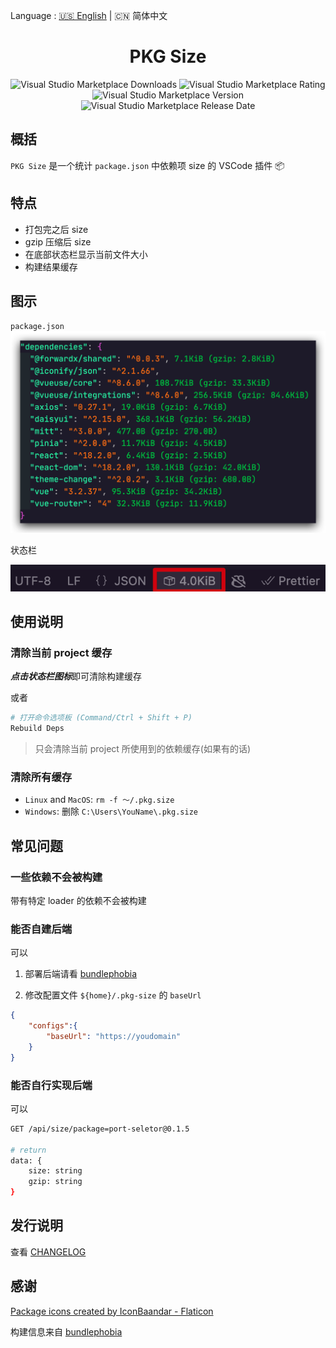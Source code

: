 Language : [🇺🇸 English](./README.md) | 🇨🇳 简体中文

<h1 align="center">PKG Size</h1>

<div align="center">

![Visual Studio Marketplace Downloads](https://img.shields.io/visual-studio-marketplace/d/pkg-size?style=flat-square)
![Visual Studio Marketplace Rating](https://img.shields.io/visual-studio-marketplace/r/pkg-size?style=flat-square)
![Visual Studio Marketplace Version](https://img.shields.io/visual-studio-marketplace/v/pkg-size?style=flat-square)
![Visual Studio Marketplace Release Date](https://img.shields.io/visual-studio-marketplace/release-date/pkg-size?style=flat-square)

</div>

## 概括

`PKG Size` 是一个统计 `package.json` 中依赖项 size 的 VSCode 插件 📦

## 特点

- 打包完之后 size
- gzip 压缩后 size
- 在底部状态栏显示当前文件大小
- 构建结果缓存

## 图示

`package.json`
![snapshot](snapshot/overview.png)

状态栏

![status](snapshot/status.png)

## 使用说明

### 清除**当前** project 缓存

***点击状态栏图标***即可清除构建缓存

或者

```bash
# 打开命令选项板 (Command/Ctrl + Shift + P)
Rebuild Deps
```

> 只会清除当前 project 所使用到的依赖缓存(如果有的话)

### 清除**所有**缓存

- `Linux` and `MacOS`: `rm -f ～/.pkg.size`
- `Windows`: 删除 `C:\Users\YouName\.pkg.size`

## 常见问题

### 一些依赖不会被构建

带有特定 loader 的依赖不会被构建

### 能否自建后端

可以

1. 部署后端请看 [bundlephobia](https://github.com/pastelsky/bundlephobia)

2. 修改配置文件 `${home}/.pkg-size` 的 `baseUrl`

```json
{
    "configs":{
        "baseUrl": "https://youdomain"
    }
}
```

### 能否自行实现后端

可以

```bash
GET /api/size/package=port-seletor@0.1.5

# return
data: {
    size: string
    gzip: string
}
```

## 发行说明

查看 [CHANGELOG](CHANGELOG.md)


## 感谢

<a href="https://www.flaticon.com/free-icons/package" title="package icons">Package icons created by IconBaandar - Flaticon</a>

构建信息来自 [bundlephobia](https://bundlephobia.com/)
